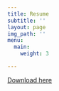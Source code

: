 ```yaml
---
title: Resume
subtitle: ''
layout: page
img_path: ''
menu:
  main:
    weight: 3

---
```

<div class= 'embed-responsive' style='padding -bottom:150%'>
<object data = 'https://drive.google.com/file/d/1unFJWRAWoMkqJJ10KVggB5-q1izh-h1I/preview' type = 'application/pdf' width= '100%' height= '500px'>
</object>
</div>

<div id="resume-download"> <a href="https://drive.google.com/uc?authuser=0&id=1unFJWRAWoMkqJJ10KVggB5-q1izh-h1I&export=download" class="btn btn-primary">Download here</a> </div>